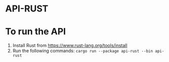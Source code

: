 # API-RUST

# To run the API

1. Install Rust from https://www.rust-lang.org/tools/install
2. Run the following commands:
   `cargo run --package api-rust --bin api-rust`